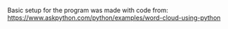 Basic setup for the program was made with code from:
https://www.askpython.com/python/examples/word-cloud-using-python
